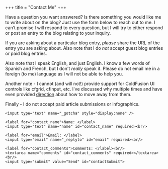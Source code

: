 +++
title = "Contact Me"
+++

Have a question you want answered? Is there something you would like me to write about on the blog? Just use the form below to reach out to me. I can’t promise I will respond to every question, but I will try to either respond or post an entry to the blog relating to your inquiry.

If you are asking about a particular blog entry, *please* share the URL of the entry you are asking about.
Also note that I do *not* accept guest blog entries or paid blog entries.

Also note that I speak English, and just English. I know a few words of Spanish and French, but I don't *really* speak it. Please do not email me in a foreign (to me) language as I will not be able to help you.

Another note - I cannot (and will not!) provide support for ColdFusion UI controls like cfgrid, cfinput, etc. I've discussed why multiple times and have even provided [direction](https://github.com/cfjedimaster/ColdFusion-UI-the-Right-Way) about how to move away from them.

Finally - I do not accept paid article submissions or infographics.

<script>
document.addEventListener("DOMContentLoaded", function() {

	var $sub = $("#_subject");
	$("#email").on("input", function() {
		$sub.val("Blog Contact Form (" + $(this).val() + ")");
	});
	
}, false);
</script>

<form action="//formspree.io/raymondcamden@gmail.com" method="POST" id="contactform">
	<input type="hidden" name="_next" value="{{% siteurl %}}/thankyou">
	<input type="hidden" name="_subject" id="_subject" value="Blog Contact Form">
	<input type="hidden" name="_format" value="plain">
	
	<input type="text" name="_gotcha" style="display:none" />
	
	<label for="contact_name">Name: </label>
	<input type="text" name="name" id="contact_name" required><br/>
	
	<label for="email">Email: </label>
	<input type="email" name="_replyto" id="email" required><br/>
	
	<label for="contact_comments">Comments: </label><br/>
	<textarea name="comments" id="contact_comments" required></textarea><br/>
	<input type="submit" value="Send" id="contactSubmit">
</form>